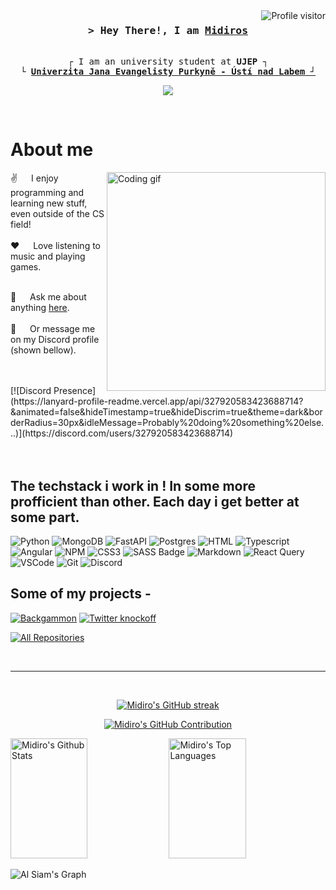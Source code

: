 <!--
<h2 align="center">
  Welcome to Al Siam World!
  <img src="https://media.giphy.com/media/hvRJCLFzcasrR4ia7z/giphy.gif" width="28">
</h2>
-->

<!--
<p align="center">
  <a href="https://github.com/alsiam"><img src="https://readme-typing-svg.herokuapp.com/?lines=Self%20Taught%20Programmer;Front%20End%20Developer;1.5%2B%20years%20of%20coding%20experience;Always%20learning%20new%20things&center=true&width=380&height=45"></a>
</p>

 -->

<a href="https://komarev.com/ghpvc/?username=Midiros">
  <img align="right" src="https://komarev.com/ghpvc/?username=Midiros&label=Visitors&color=0e75b6&style=flat" alt="Profile visitor" />
</a>


<!-- Intro  -->
<h3 align="center">
        <samp>&gt; Hey There!, I am
                <b><a target="_blank" href="https://github.com/Midiros">Midiros</a></b>
        </samp>
</h3>


<p align="center"> 
  <samp>
    <br>
     ┌ I am an university student at <b>UJEP</b> ┐
    <br>
     └ <b><a target="_blank" href="https://www.ujep.cz/en/"> Univerzita Jana Evangelisty Purkyně - Ústí nad Labem</b> ┘
    <br>
  </samp>
</p>

<p align="center">
<!--  <a href="https://linkedin.com/in/al-siam" target="_blank">
  <img src="https://img.shields.io/badge/LinkedIn-0077B5?style=for-the-badge&logo=linkedin&logoColor=white" alt="alsiam"/>
 </a> -->
 <!-- <a href="https://twitter.com/_alsiam" target="_blank">
  <img src="https://img.shields.io/badge/Twitter-1DA1F2?style=for-the-badge&logo=twitter&logoColor=white" />
 </a> -->
 
 <!-- <a href="https://instagram.com/_alsiam" target="_blank">
  <img src="https://img.shields.io/badge/Instagram-fe4164?style=for-the-badge&logo=instagram&logoColor=white" alt="alsiam" />
 </a> -->

 <a href="https://github.com/Bouaskaoun">
		<img src="https://readme-typing-svg.herokuapp.com?lines=Computer+Science+Student;Music+Enthusiast;DS%20|%20AI%20|%20ML%20Enthusiastic;Always%20learning%20new%20things&center=true&width=380&height=45">
</a>
</p>
<br />

<!-- About Section -->
 # About me
 
<p>
 <img align="right" width="350" src="/assets/programmer.gif" alt="Coding gif" />
  
 ✌️ &emsp; I enjoy programming and learning new stuff, even outside of the CS field! <br/><br/>
 ❤️ &emsp; Love listening to music and playing games.<br/><br/>
 <!-- 📧 &emsp; Reach me anytime: alsiam.dev@gmail.com<br/><br/>-->
 💬 &emsp; Ask me about anything [here](https://github.com/Midiros/Midiros/issues).<br><br/>
 💬 &emsp; Or message me on my Discord profile (shown bellow).<br><br/>
</p>
<br/>
[![Discord Presence](https://lanyard-profile-readme.vercel.app/api/327920583423688714?&animated=false&hideTimestamp=true&hideDiscrim=true&theme=dark&borderRadius=30px&idleMessage=Probably%20doing%20something%20else...)](https://discord.com/users/327920583423688714)
<br/>
<br/>
<br/>

## The techstack i work in ! In some more profficient than other. Each day i get better at some part.

![Python](https://img.shields.io/badge/python-3670A0?style=for-the-badge&logo=python&logoColor=ffdd54)
![MongoDB](https://img.shields.io/badge/MongoDB-4EA94B?style=for-the-badge&logo=mongodb&logoColor=white)
![FastAPI](https://img.shields.io/badge/FastAPI-005571?style=for-the-badge&logo=fastapi)
![Postgres](https://img.shields.io/badge/postgres-%23316192.svg?style=for-the-badge&logo=postgresql&logoColor=white)
![HTML](https://img.shields.io/badge/HTML5-E34F26?style=for-the-badge&logo=html5&logoColor=white)
![Typescript](https://img.shields.io/badge/Typescript-007acc?style=for-the-badge&labelColor=black&logo=typescript&logoColor=007acc)
![Angular](https://img.shields.io/badge/angular-%23DD0031.svg?style=for-the-badge&logo=angular&logoColor=white)
![NPM](https://img.shields.io/badge/NPM-%23CB3837.svg?style=for-the-badge&logo=npm&logoColor=white)
![CSS3](https://img.shields.io/badge/CSS3-1572B6?style=for-the-badge&logo=css3&logoColor=white)
![SASS Badge](https://img.shields.io/badge/Sass-CC6699?style=for-the-badge&logo=sass&logoColor=white)
![Markdown](https://img.shields.io/badge/Markdown-000000?style=for-the-badge&logo=markdown&logoColor=white)
![React Query](https://img.shields.io/badge/-React_Query-FF4154?style=for-the-badge&logo=react%20query&logoColor=white)
![VSCode](https://img.shields.io/badge/Visual_Studio-0078d7?style=for-the-badge&logo=visual%20studio&logoColor=white)
![Git](https://img.shields.io/badge/Git-F05032?style=for-the-badge&logo=git&logoColor=white)
![Discord](https://img.shields.io/badge/Discord-%235865F2.svg?style=for-the-badge&logo=discord&logoColor=white)
<br/>

## Some of my projects -
[![Backgammon](https://github-readme-stats.vercel.app/api/pin/?username=Midiros&repo=Backgammon&border_color=7F3FBF&bg_color=0D1117&title_color=C9D1D9&text_color=8B949E&icon_color=7F3FBF)](https://github.com/Midiros/Backgammon)
[![Twitter knockoff](https://github-readme-stats.vercel.app/api/pin/?username=DanielRiha8906&repo=NSQL_Tweeter&border_color=7F3FBF&bg_color=0D1117&title_color=C9D1D9&text_color=8B949E&icon_color=7F3FBF)](https://github.com/DanielRiha8906/NSQL_Tweeter)

<p align="left">
  <a href="https://github.com/Midiros?tab=repositories" target="_blank"><img alt="All Repositories" title="All Repositories" src="https://img.shields.io/badge/-All%20Repos-2962FF?style=for-the-badge&logo=koding&logoColor=white"/></a>
</p>

<br/>
<hr/>
<br/>

<p align="center">
  <a href="https://github.com/Midiros">
    <img src="https://github-readme-streak-stats.herokuapp.com/?user=Midiros&theme=radical&border=7F3FBF&background=0D1117" alt="Midiro's GitHub streak"/>
  </a>
</p>

<p align="center">
  <a href="https://github.com/Midiros">
    <img src="https://github-profile-summary-cards.vercel.app/api/cards/profile-details?username=Midiros&theme=radical" alt="Midiro's GitHub Contribution"/>
  </a>
</p>

<a> 
    <a href="https://github.com/Midiros"><img alt="Midiro's Github Stats" src="https://denvercoder1-github-readme-stats.vercel.app/api?username=Midiros&show_icons=true&count_private=true&theme=react&border_color=7F3FBF&bg_color=0D1117&title_color=F85D7F&icon_color=F8D866" height="192px" width="49.5%"/></a>
  <a href="https://github.com/Midiros"><img alt="Midiro's Top Languages" src="https://denvercoder1-github-readme-stats.vercel.app/api/top-langs/?username=alsiam&langs_count=8&layout=compact&theme=react&border_color=7F3FBF&bg_color=0D1117&title_color=F85D7F&icon_color=F8D866" height="192px" width="49.5%"/></a>
  <br/>
</a>


![Al Siam's Graph](https://github-readme-activity-graph.vercel.app/graph?username=alsiam&custom_title=Al%20Siam's%20GitHub%20Activity%20Graph&bg_color=0D1117&color=7F3FBF&line=7F3FBF&point=7F3FBF&area_color=FFFFFF&title_color=FFFFFF&area=true)
